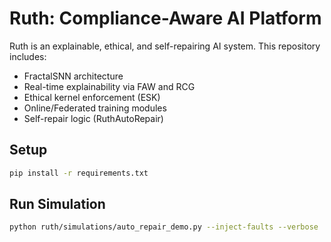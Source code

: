 # Ruth: Compliance-Aware AI Platform

Ruth is an explainable, ethical, and self-repairing AI system. This repository includes:
- FractalSNN architecture
- Real-time explainability via FAW and RCG
- Ethical kernel enforcement (ESK)
- Online/Federated training modules
- Self-repair logic (RuthAutoRepair)

## Setup
```bash
pip install -r requirements.txt
```

## Run Simulation
```bash
python ruth/simulations/auto_repair_demo.py --inject-faults --verbose
```
